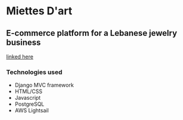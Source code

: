# Miettes D'art

## E-commerce platform for a Lebanese jewelry business

[linked here](www.miettesdart.com)

### Technologies used

- Django MVC framework
- HTML/CSS
- Javascript
- PostgreSQL
- AWS Lightsail
